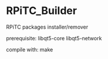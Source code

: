 # RPiTC_Builder
RPiTC packages installer/remover

prerequisite: libqt5-core libqt5-network

compile with: make
